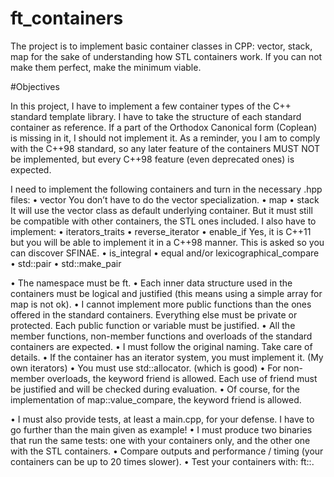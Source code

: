 # ft_containers
The project is to implement basic container classes in CPP: vector, stack, map for the sake of understanding
how STL containers work.
If you can not make them perfect, make the minimum viable.



#Objectives

In this project, I have to implement a few container types of the C++ standard template library.
I have to take the structure of each standard container as reference. 
If a part of the Orthodox Canonical form (Coplean) is missing in it, I should not implement it.
As a reminder, you I am to comply with the C++98 standard, 
so any later feature of the containers MUST NOT be implemented,
but every C++98 feature (even deprecated ones) is expected.

I need to implement the following containers and turn in the necessary <container>.hpp files:
• vector
    You don’t have to do the vector<bool> specialization.
• map
• stack
    It will use the vector class as default underlying container. But it must still be compatible with other containers, 
    the STL ones included.
I also have to implement:
• iterators_traits
• reverse_iterator
• enable_if
  Yes, it is C++11 but you will be able to implement it in a C++98 manner. 
  This is asked so you can discover SFINAE.
• is_integral
• equal and/or lexicographical_compare
• std::pair
• std::make_pair

• The namespace must be ft.
• Each inner data structure used in the containers must be logical and justified (this
  means using a simple array for map is not ok).
• I cannot implement more public functions than the ones offered in the standard containers. 
  Everything else must be private or protected. 
  Each public function or variable must be justified.
• All the member functions, non-member functions and overloads of the standard containers are expected.
• I must follow the original naming. Take care of details.
• If the container has an iterator system, you must implement it. (My own iterators)
• You must use std::allocator. (which is good)
• For non-member overloads, the keyword friend is allowed. Each use of friend must be justified and will be checked during evaluation.
• Of course, for the implementation of map::value_compare, the keyword friend is allowed.
  
  
• I must also provide tests, at least a main.cpp, for your defense. I have to go further than the main given as example!
• I must produce two binaries that run the same tests: one with your containers only, and the other one with the STL containers.
• Compare outputs and performance / timing (your containers can be up to 20 times slower).
• Test your containers with: ft::<container>.
  
  
  
  
  
  

